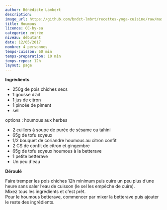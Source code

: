 ```yaml
---
author: Bénédicte Lambert
description: 
image_url: https://github.com/bndct-lmbrt/recettes-yoga-cuisine/raw/master/medias/houmous.jpg
title: Houmous
licence: CC-by-sa
categorie: entrée
niveau: débutant
date: 12/05/2017
nombre: 4 personnes
temps-cuisson: 60 min
temps-preparation: 10 min
temps-repos: 12h
layout: page
---
```



**Ingrédients**  

* 250g de pois chiches secs
* 1 gousse d’ail
* 1 jus de citron
* 1 pincée de piment 
* sel

options :
houmous aux herbes  
* 2 cuillers à soupe de purée de sésame ou tahini
* 65g de tofu soyeux
* 1/2 bouquet de coriandre
houmous au citron confit  
* 2 CS de confit de citron et gingembre
* 65g de tofu soyeux
houmous à la betterave
* 1 petite betterave
* Un peu d'eau

**Déroulé**  

Faire tremper les pois chiches 12h minimum puis cuire un peu plus d’une heure sans saler l’eau de cuisson (le sel les empêche de cuire).  
Mixez tous les ingrédients et c'est prêt.   
Pour le houmous betterave, commencer par mixer la betterave puis ajouter le reste des ingrédients.   
